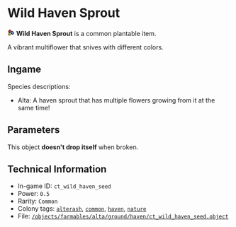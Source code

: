 # Wild Haven Sprout

<img src="https://raw.githubusercontent.com/Ceterai/Enternia/main/objects/farmables/alta/ground/haven/icon.png" alt="Wild Haven Sprout icon" loading="lazy" height=16px width="auto" /> **Wild Haven Sprout** is a common plantable item.

A vibrant multiflower that snives with different colors.

## Ingame

Species descriptions:

- Alta: A haven sprout that has multiple flowers growing from it at the same time!

## Parameters

This object **doesn't drop itself** when broken.

## Technical Information

- In-game ID: `ct_wild_haven_seed`
- Power: `0.5`
- Rarity: `Common`
- Colony tags: [`alterash`](https://ceterai.github.io/MyEnternia/Wiki/Tags/Alterash), [`common`](https://ceterai.github.io/MyEnternia/Wiki/Tags/Common), [`haven`](https://ceterai.github.io/MyEnternia/Wiki/Tags/Haven), [`nature`](https://ceterai.github.io/MyEnternia/Wiki/Tags/Nature)
- File: [`/objects/farmables/alta/ground/haven/ct_wild_haven_seed.object`](https://github.com/Ceterai/Enternia/blob/main/objects/farmables/alta/ground/haven/ct_wild_haven_seed.object)
